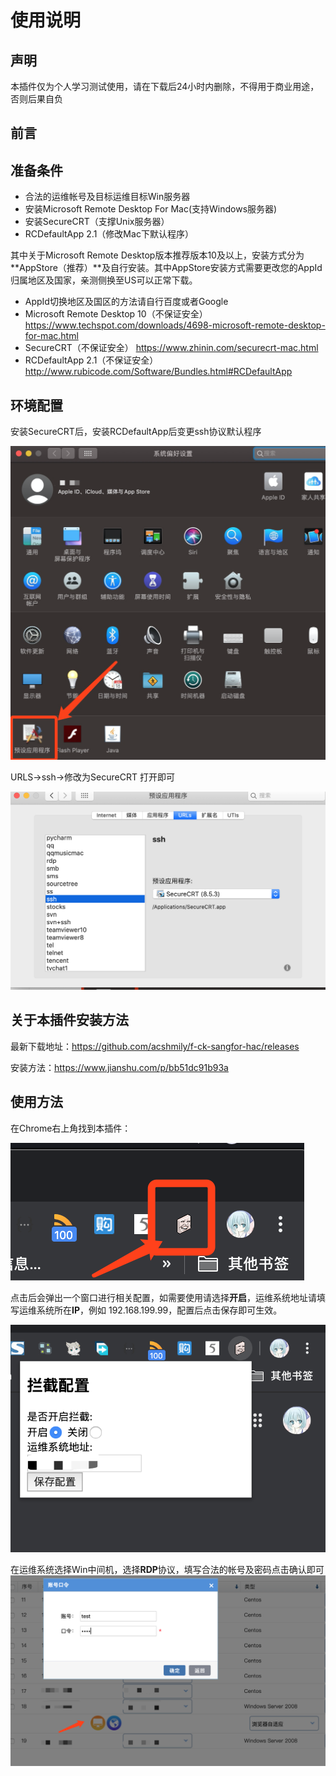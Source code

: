 # 使用说明
## 声明
本插件仅为个人学习测试使用，请在下载后24小时内删除，不得用于商业用途，否则后果自负
## 前言
## 准备条件
- 合法的运维帐号及目标运维目标Win服务器
- 安装Microsoft Remote Desktop For Mac(支持Windows服务器)
- 安装SecureCRT（支撑Unix服务器）
- RCDefaultApp 2.1（修改Mac下默认程序）

其中关于Microsoft Remote Desktop版本推荐版本10及以上，安装方式分为**AppStore（推荐）**及自行安装。其中AppStore安装方式需要更改您的AppId归属地区及国家，亲测侧换至US可以正常下载。

- AppId切换地区及国区的方法请自行百度或者Google
- Microsoft Remote Desktop 10（不保证安全） https://www.techspot.com/downloads/4698-microsoft-remote-desktop-for-mac.html 
- SecureCRT（不保证安全） https://www.zhinin.com/securecrt-mac.html
- RCDefaultApp 2.1（不保证安全）   http://www.rubicode.com/Software/Bundles.html#RCDefaultApp

## 环境配置
安装SecureCRT后，安装RCDefaultApp后变更ssh协议默认程序

![image-20200121153150348](dist/image-20200121153150348.png)

URLS->ssh->修改为SecureCRT 打开即可

![image-20200121153314560](dist/image-20200121153314560.png)

## 关于本插件安装方法

最新下载地址：https://github.com/acshmily/f-ck-sangfor-hac/releases

安装方法：https://www.jianshu.com/p/bb51dc91b93a

## 使用方法

在Chrome右上角找到本插件：

![image-20200119102449788](dist/image-20200119102449788.png)

点击后会弹出一个窗口进行相关配置，如需要使用请选择**开启**，运维系统地址请填写运维系统所在**IP**，例如 192.168.199.99，配置后点击保存即可生效。

![image-20200119102552792](dist/image-20200119102552792.png)

在运维系统选择Win中间机，选择**RDP**协议，填写合法的帐号及密码点击确认即可![image-20200119102813439](dist/image-20200119102813439.png)

